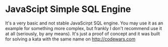 # JavaScipt Simple SQL Engine
It's a very basic and not stable JavaScirpt SQL engine. You may use it as an example for something more complex, but frankly I don't recommend use it at all (seriously, by any means). It's just a proof of concept and it was built for solving a kata with the same name on http://codewars.com

